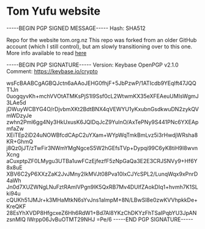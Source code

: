 # Tom Yufu website
-----BEGIN PGP SIGNED MESSAGE-----
Hash: SHA512

Repo for the website tom.org.nz
This repo was forked from an older GitHub account (which I still control), but am slowly transitioning over to this one.
More info available to read [here](https://tom.org.nz/about)

-----BEGIN PGP SIGNATURE-----
Version: Keybase OpenPGP v2.1.0
Comment: https://keybase.io/crypto

wsFcBAABCgAGBQJctn6aAAoJEHG0fhjF+5JbPzwP/1ATIcdb9YEqIft47JQQT1Jn
0uogqyvKh+mchVVOtATMKsPjS1I9Ssf0cL2WtwmKX35eXFEAeuUMIsWgmJ3LAe5d
jDWuyWCBYG4O/rDjvbmXKt2BdtBNX4qVEWYU1yKxubnGsdkwuDN2zykQVmWDzyJe
zwhn2Pml6gg4Ny3HkUxusK6JQIDqJcZ9YuInO/AxTePNy9S441PNc6YXEApmfaZw
XEiTEp2iD24uNOWBfcdCApC2uYXam+WYpWqTmkBmLvz5i3rHwdjWRsha8KR+GhmQ
j8Qz0jJT/zTwFir3NWmYMgNgceS5W2hGEfsTVp+Dypqi99C6yK8tiH9I8wvnXcng
aCuxptpZF0LMygu3UTBa1uwFCzEjfezfF5zNpGaQa3E2E3CRJSNVy9+Hf6Y8x8uE
XBV6C2yP6XXzZaK2JvJMny2IkMVJt08Pva10lxCJYcSPL2/LunqWqx9xPnrD4aWh
Jn0d7XUZWNgLNuFztRAmlVPgn9lK5QxRB7Mv4DUlfZAokDIq1+hvmh7K1SLki94u
cQUKh51JMJr+k3MHaMtkN6sYvJns1almpM+8N/LBwSl8e0zwKVVhpkkDe+KreQKF
28EsYhXVDP8HfgcxeZ6Hh6RdW1+Bd7Al8YKzChDKYzFhTSaIPqbYU3JpANzsnMlQ
lWrpp06JvBuOTMT29NHJ
=Pe/6
-----END PGP SIGNATURE-----

